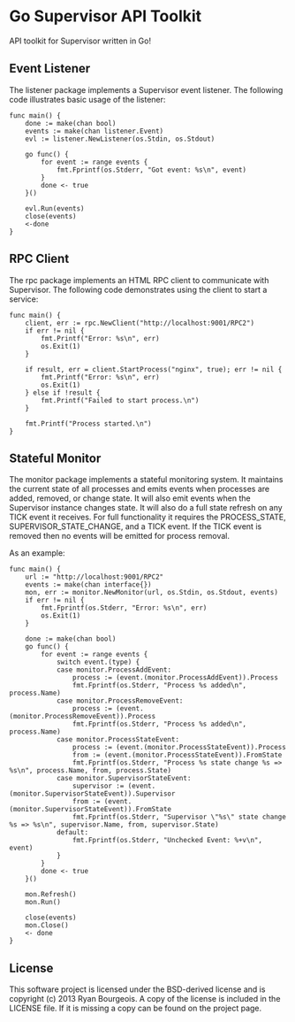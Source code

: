 Go Supervisor API Toolkit
=========================
API toolkit for Supervisor written in Go!

Event Listener
--------------
The listener package implements a Supervisor event listener. The following code illustrates basic usage of the listener:

```
func main() {
	done := make(chan bool)
	events := make(chan listener.Event)
	evl := listener.NewListener(os.Stdin, os.Stdout)

	go func() {
		for event := range events {
			fmt.Fprintf(os.Stderr, "Got event: %s\n", event)
		}
		done <- true
	}()

	evl.Run(events)
	close(events)
	<-done
}
```

RPC Client
----------
The rpc package implements an HTML RPC client to communicate with Supervisor. The following code demonstrates using the client to start a service:

```
func main() {
	client, err := rpc.NewClient("http://localhost:9001/RPC2")
	if err != nil {
		fmt.Printf("Error: %s\n", err)
		os.Exit(1)
	}

	if result, err = client.StartProcess("nginx", true); err != nil {
		fmt.Printf("Error: %s\n", err)
		os.Exit(1)
	} else if !result {
		fmt.Printf("Failed to start process.\n")
	}

	fmt.Printf("Process started.\n")
}
```

Stateful Monitor
----------------
The monitor package implements a stateful monitoring system. It maintains the current state of all processes and emits events when processes are added, removed, or change state. It will also emit events when the Supervisor instance changes state. It will also do a full state refresh on any TICK event it receives. For full functionality it requires the PROCESS_STATE, SUPERVISOR_STATE_CHANGE, and a TICK event. If the TICK event is removed then no events will be emitted for process removal.

As an example:

```
func main() {
	url := "http://localhost:9001/RPC2"
	events := make(chan interface{})
	mon, err := monitor.NewMonitor(url, os.Stdin, os.Stdout, events)
	if err != nil {
		fmt.Fprintf(os.Stderr, "Error: %s\n", err)
		os.Exit(1)
	}

	done := make(chan bool)
	go func() {
		for event := range events {
			switch event.(type) {
			case monitor.ProcessAddEvent:
				process := (event.(monitor.ProcessAddEvent)).Process
				fmt.Fprintf(os.Stderr, "Process %s added\n", process.Name)
			case monitor.ProcessRemoveEvent:
				process := (event.(monitor.ProcessRemoveEvent)).Process
				fmt.Fprintf(os.Stderr, "Process %s added\n", process.Name)
			case monitor.ProcessStateEvent:
				process := (event.(monitor.ProcessStateEvent)).Process
				from := (event.(monitor.ProcessStateEvent)).FromState
				fmt.Fprintf(os.Stderr, "Process %s state change %s => %s\n", process.Name, from, process.State)
			case monitor.SupervisorStateEvent:
				supervisor := (event.(monitor.SupervisorStateEvent)).Supervisor
				from := (event.(monitor.SupervisorStateEvent)).FromState
				fmt.Fprintf(os.Stderr, "Supervisor \"%s\" state change %s => %s\n", supervisor.Name, from, supervisor.State)
			default:
				fmt.Fprintf(os.Stderr, "Unchecked Event: %+v\n", event)
			}
		}
		done <- true
	}()

	mon.Refresh()
	mon.Run()

	close(events)
	mon.Close()
	<- done
}
```

License
-------
This software project is licensed under the BSD-derived license and is copyright (c) 2013 Ryan Bourgeois. A copy of the license is included in the LICENSE file. If it is missing a copy can be found on the project page.
